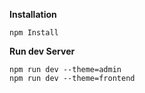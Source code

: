 **Installation**

```
npm Install 

```

**Run dev Server**

```
npm run dev --theme=admin
npm run dev --theme=frontend

```

